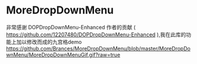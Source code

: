 # MoreDropDownMenu
非常感谢 DOPDropDownMenu-Enhanced 作者的贡献 ( https://github.com/12207480/DOPDropDownMenu-Enhanced ),我在此库的功能上加以修改而成的九宫格demo
https://github.com/Brances/MoreDropDownMenu/blob/master/MoreDropDownMenu/MoreDropDownMenuGif.gif?raw=true


